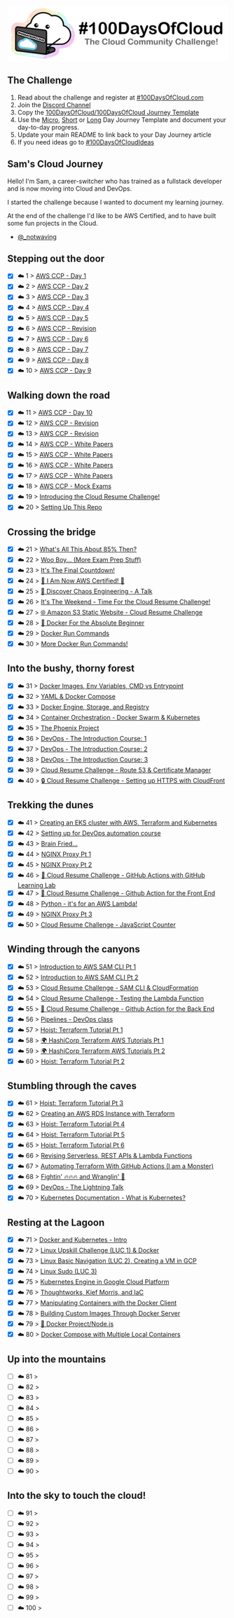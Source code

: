 <p align="center">
  <img src="banner.png">
</p>

## The Challenge

1. Read about the challenge and register at [#100DaysOfCloud.com](https://100DaysOfCloud.com)
2. Join the [Discord Channel](https://discord.gg/c6Db8nY)
3. Copy the [100DaysOfCloud/100DaysOfCloud Journey Template](https://github.com/100DaysOfCloud/100DaysOfCloud/generate)
4. Use the [Micro](Templates/000-DAY-ARTICLE-MICRO-TEMPLATE.md), [Short](Templates/001-DAY-ARTICLE-SHORT-TEMPLATE.md) or [Long](Templates/002-DAY-ARTICLE-LONG-TEMPLATE.md) Day Journey Template and document your day-to-day progress.
5. Update your main README to link back to your Day Journey article
6. If you need ideas go to [#100DaysOfCloudIdeas](https://github.com/100DaysOfCloud/100DaysOfCloudIdeas)

## Sam's Cloud Journey

Hello! I'm Sam, a career-switcher who has trained as a fullstack developer and is now moving into Cloud and DevOps.

I started the challenge because I wanted to document my learning journey.

At the end of the challenge I'd like to be AWS Certified, and to have built some fun projects in the Cloud.

- [@\_notwaving](https://twitter.com/_notwaving)

## Stepping out the door

- [x] ☁️ 1 > [AWS CCP - Day 1](Journey/001/Readme.md)
- [x] ☁️ 2 > [AWS CCP - Day 2](Journey/002/Readme.md)
- [x] ☁️ 3 > [AWS CCP - Day 3](Journey/003/Readme.md)
- [x] ☁️ 4 > [AWS CCP - Day 4](Journey/004/Readme.md)
- [x] ☁️ 5 > [AWS CCP - Day 5](Journey/005/Readme.md)
- [x] ☁️ 6 > [AWS CCP - Revision](Journey/006/Readme.md)
- [x] ☁️ 7 > [AWS CCP - Day 6](Journey/007/Readme.md)
- [x] ☁️ 8 > [AWS CCP - Day 7](Journey/008/Readme.md)
- [x] ☁️ 9 > [AWS CCP - Day 8](Journey/009/Readme.md)
- [x] ☁️ 10 > [AWS CCP - Day 9](Journey/010/Readme.md)

## Walking down the road

- [x] ☁️ 11 > [AWS CCP - Day 10](Journey/011/Readme.md)
- [x] ☁️ 12 > [AWS CCP - Revision](Journey/012/Readme.md)
- [x] ☁️ 13 > [AWS CCP - Revision](Journey/013/Readme.md)
- [x] ☁️ 14 > [AWS CCP - White Papers](Journey/014/Readme.md)
- [x] ☁️ 15 > [AWS CCP - White Papers](Journey/015/Readme.md)
- [x] ☁️ 16 > [AWS CCP - White Papers](Journey/016/Readme.md)
- [x] ☁️ 17 > [AWS CCP - White Papers](Journey/017/Readme.md)
- [x] ☁️ 18 > [AWS CCP - Mock Exams](Journey/018/Readme.md)
- [x] ☁️ 19 > [Introducing the Cloud Resume Challenge!](Journey/019/Readme.md)
- [x] ☁️ 20 > [Setting Up This Repo](Journey/020/Readme.md)

## Crossing the bridge

- [x] ☁️ 21 > [What's All This About 85% Then?](Journey/021/Readme.md)
- [x] ☁️ 22 > [Woo Boy... (More Exam Prep Stuff)](Journey/022/Readme.md)
- [x] ☁️ 23 > [It's The Final Countdown!](Journey/023/Readme.md)
- [x] ☁️ 24 > [:tada: I Am Now AWS Certified! :champagne:](Journey/024/Readme.md)
- [x] ☁️ 25 > [:monkey: Discover Chaos Engineering - A Talk](Journey/025/Readme.md)
- [x] ☁️ 26 > [It's The Weekend - Time For the Cloud Resume Challenge!](Journey/026/Readme.md)
- [x] ☁️ 27 > [🌐 Amazon S3 Static Website - Cloud Resume Challenge](Journey/027/Readme.md)
- [x] ☁️ 28 > [🐳 Docker For the Absolute Beginner](Journey/028/Readme.md)
- [x] ☁️ 29 > [Docker Run Commands](Journey/029/Readme.md)
- [x] ☁️ 30 > [More Docker Run Commands!](Journey/030/Readme.md)

## Into the bushy, thorny forest

- [x] ☁️ 31 > [Docker Images, Env Variables, CMD vs Entrypoint](Journey/031/Readme.md)
- [x] ☁️ 32 > [YAML & Docker Compose](Journey/032/Readme.md)
- [x] ☁️ 33 > [Docker Engine, Storage, and Registry](Journey/033/Readme.md)
- [x] ☁️ 34 > [Container Orchestration - Docker Swarm & Kubernetes](Journey/034/Readme.md)
- [x] ☁️ 35 > [The Phoenix Project](Journey/035/Readme.md)
- [x] ☁️ 36 > [DevOps - The Introduction Course: 1](Journey/036/Readme.md)
- [x] ☁️ 37 > [DevOps - The Introduction Course: 2](Journey/037/Readme.md)
- [x] ☁️ 38 > [DevOps - The Introduction Course: 3](Journey/038/Readme.md)
- [x] ☁️ 39 > [Cloud Resume Challenge - Route 53 & Certificate Manager](Journey/039/Readme.md)
- [x] ☁️ 40 > [🔒 Cloud Resume Challenge - Setting up HTTPS with CloudFront](Journey/040/Readme.md)

## Trekking the dunes

- [x] ☁️ 41 > [Creating an EKS cluster with AWS, Terraform and Kubernetes](Journey/041/Readme.md)
- [x] ☁️ 42 > [Setting up for DevOps automation course](Journey/042/Readme.md)
- [x] ☁️ 43 > [Brain Fried...](Journey/043/Readme.md)
- [x] ☁️ 44 > [NGINX Proxy Pt 1](Journey/044/Readme.md)
- [x] ☁️ 45 > [NGINX Proxy Pt 2](Journey/045/Readme.md)
- [x] ☁️ 46 > [🤖 Cloud Resume Challenge - GitHub Actions with GitHub Learning Lab](Journey/046/Readme.md)
- [x] ☁️ 47 > [🤖 Cloud Resume Challenge - Github Action for the Front End](Journey/047/Readme.md)
- [x] ☁️ 48 > [Python - it's for an AWS Lambda!](Journey/048/Readme.md)
- [x] ☁️ 49 > [NGINX Proxy Pt 3](Journey/049/Readme.md)
- [x] ☁️ 50 > [Cloud Resume Challenge - JavaScript Counter](Journey/050/Readme.md)

## Winding through the canyons

- [x] ☁️ 51 > [Introduction to AWS SAM CLI Pt 1](Journey/051/Readme.md)
- [x] ☁️ 52 > [Introduction to AWS SAM CLI Pt 2](Journey/052/Readme.md)
- [x] ☁️ 53 > [Cloud Resume Challenge - SAM CLI & CloudFormation](Journey/053/Readme.md)
- [x] ☁️ 54 > [Cloud Resume Challenge - Testing the Lambda Function](Journey/054/Readme.md)
- [x] ☁️ 55 > [🤖 Cloud Resume Challenge - Github Action for the Back End](Journey/055/Readme.md)
- [x] ☁️ 56 > [Pipelines - DevOps class](Journey/056/Readme.md)
- [x] ☁️ 57 > [Hoist: Terraform Tutorial Pt 1](Journey/057/Readme.md)
- [x] ☁️ 58 > [🌍 HashiCorp Terraform AWS Tutorials Pt 1](Journey/058/Readme.md)
- [x] ☁️ 59 > [🌍 HashiCorp Terraform AWS Tutorials Pt 2](Journey/059/Readme.md)
- [x] ☁️ 60 > [Hoist: Terraform Tutorial Pt 2](Journey/060/Readme.md)

## Stumbling through the caves

- [x] ☁️ 61 > [Hoist: Terraform Tutorial Pt 3](Journey/061/Readme.md)
- [x] ☁️ 62 > [Creating an AWS RDS Instance with Terraform](Journey/062/Readme.md)
- [x] ☁️ 63 > [Hoist: Terraform Tutorial Pt 4](Journey/063/Readme.md)
- [x] ☁️ 64 > [Hoist: Terraform Tutorial Pt 5](Journey/064/Readme.md)
- [x] ☁️ 65 > [Hoist: Terraform Tutorial Pt 6](Journey/065/Readme.md)
- [x] ☁️ 66 > [Revising Serverless, REST APIs & Lambda Functions](Journey/066/Readme.md)
- [x] ☁️ 67 > [Automating Terraform With GitHub Actions (I am a Monster)](Journey/067/Readme.md)
- [x] ☁️ 68 > [Fightin' 🔥🔥🔥 and Wranglin' 🤠](Journey/068/Readme.md)
- [x] ☁️ 69 > [DevOps - The Lightning Talk](Journey/069/Readme.md)
- [x] ☁️ 70 > [Kubernetes Documentation - What is Kubernetes?](Journey/070/Readme.md)

## Resting at the Lagoon

- [x] ☁️ 71 > [Docker and Kubernetes - Intro](Journey/071/Readme.md)
- [x] ☁️ 72 > [Linux Upskill Challenge (LUC 1) & Docker](Journey/072/Readme.md)
- [x] ☁️ 73 > [Linux Basic Navigation (LUC 2), Creating a VM in GCP](Journey/073/Readme.md)
- [x] ☁️ 74 > [Linux Sudo (LUC 3)](Journey/074/Readme.md)
- [x] ☁️ 75 > [Kubernetes Engine in Google Cloud Platform](Journey/075/Readme.md)
- [x] ☁️ 76 > [Thoughtworks, Kief Morris, and IaC](Journey/076/Readme.md)
- [x] ☁️ 77 > [Manipulating Containers with the Docker Client](Journey/077/Readme.md)
- [x] ☁️ 78 > [Building Custom Images Through Docker Server](Journey/078/Readme.md)
- [x] ☁️ 79 > [🐳 Docker Project/Node.js](Journey/079/Readme.md)
- [x] ☁️ 80 > [Docker Compose with Multiple Local Containers](Journey/080/Readme.md)

## Up into the mountains

- [ ] ☁️ 81 > [](Journey/081/Readme.md)
- [ ] ☁️ 82 > [](Journey/082/Readme.md)
- [ ] ☁️ 83 > [](Journey/083/Readme.md)
- [ ] ☁️ 84 > [](Journey/084/Readme.md)
- [ ] ☁️ 85 > [](Journey/085/Readme.md)
- [ ] ☁️ 86 > [](Journey/086/Readme.md)
- [ ] ☁️ 87 > [](Journey/087/Readme.md)
- [ ] ☁️ 88 > [](Journey/088/Readme.md)
- [ ] ☁️ 89 > [](Journey/089/Readme.md)
- [ ] ☁️ 90 > [](Journey/090/Readme.md)

## Into the sky to touch the cloud!

- [ ] ☁️ 91 > [](Journey/091/Readme.md)
- [ ] ☁️ 92 > [](Journey/092/Readme.md)
- [ ] ☁️ 93 > [](Journey/093/Readme.md)
- [ ] ☁️ 94 > [](Journey/094/Readme.md)
- [ ] ☁️ 95 > [](Journey/095/Readme.md)
- [ ] ☁️ 96 > [](Journey/096/Readme.md)
- [ ] ☁️ 97 > [](Journey/097/Readme.md)
- [ ] ☁️ 98 > [](Journey/098/Readme.md)
- [ ] ☁️ 99 > [](Journey/099/Readme.md)
- [ ] ☁️ 100 > [](Journey/100/Readme.md)
